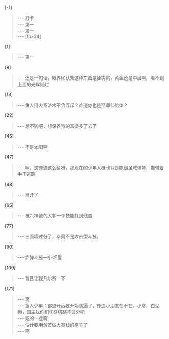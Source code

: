 
[-1] 
>--- 打卡<br>
>--- 第一<br>
>--- 第一<br>
>--- [fn=24]<br>

[1] 
>--- 第一<br>

[8] 
>--- 还是一句话，眼界和认知这种东西是挂钩的，黄金还是中层啊，看不到上面的光辉灿烂<br>

[13] 
>--- 鱼人用火系法术不会互斥？难道你也是至尊仙胎体？<br>

[22] 
>--- 想不到吧，想保养我的富婆多了去了<br>

[45] 
>--- 不是太阳啊<br>

[47] 
>--- 啊，这锋连这么猛呀，那现在的少年大概也只是能跟圣域僵持，能带着手下逃跑<br>

[48] 
>--- 离开了<br>

[65] 
>--- 被六神装的大爹一个技能打到残血<br>

[77] 
>--- 三面墙过分了，毕竟不是攻击型斗技。<br>

[90] 
>--- 炸弹斗技—小·坏蛋<br>

[109] 
>--- 暂且让我凡尔赛一下<br>

[121] 
>--- 爽<br>
>--- 鱼人少年：都退开我要开始装逼了，锋连小朋友在不在，小寒，白泥鳅，国主找你们切磋切磋不过分吧<br>
>--- 短的一批啊<br>
>--- 估计要用葱芒做大寒线的棋子了<br>
>--- 啊<br>
